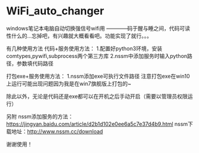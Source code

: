 # WiFi_auto_changer
windows笔记本电脑自动切换强信号wifi用
————码于醒与睡之间，代码可读性什么的...忘掉吧，有兴趣就大概看看吧。功能实现了就行。。。

有几种使用方法
代码+服务使用方法：
1.配置好python3环境，安装comtypes,pywifi,subprocess两个第三方库
2.nssm中添加服务时输入python路径，参数填代码路径

打包exe+服务使用方法：
1.nssm添加exe可执行文件路径
注意打包exe在win10上运行可能出现问题因为我是在win7旗舰版上打包的~

除此以外，无论是代码还是exe都可以在开机之后手动开启（需要以管理员权限运行）

另附 
nssm添加服务的方法：https://jingyan.baidu.com/article/d2b1d102e0ee6a5c7e37d4b9.html
nssm下载地址：http://www.nssm.cc/download

谢谢使用！

